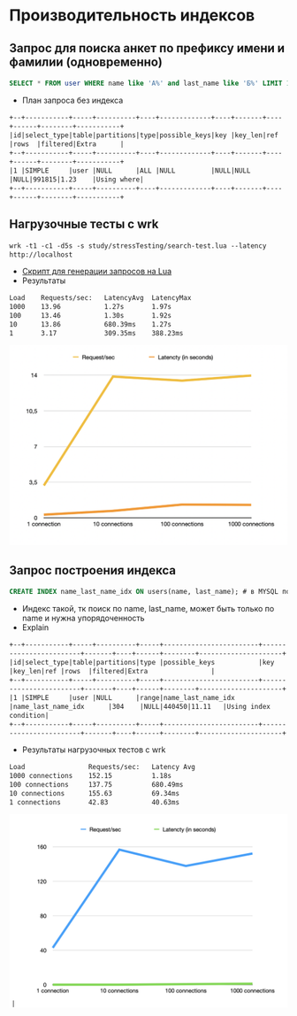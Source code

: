 # Производительность индексов

## Запрос для поиска анкет по префиксу имени и фамилии (одновременно)
```sql
SELECT * FROM user WHERE name like 'А%' and last_name like 'Б%' LIMIT 100;
```
- План запроса без индекса
```
+--+-----------+-----+----------+----+-------------+----+-------+----+------+--------+-----------+
|id|select_type|table|partitions|type|possible_keys|key |key_len|ref |rows  |filtered|Extra      |
+--+-----------+-----+----------+----+-------------+----+-------+----+------+--------+-----------+
|1 |SIMPLE     |user |NULL      |ALL |NULL         |NULL|NULL   |NULL|991815|1.23    |Using where|
+--+-----------+-----+----------+----+-------------+----+-------+----+------+--------+-----------+
```

## Нагрузочные тесты с wrk
```shell script
wrk -t1 -c1 -d5s -s study/stressTesting/search-test.lua --latency http://localhost
```
- [Скрипт для генерации запросов на Lua](search-test.lua)
- Результаты
```
Load    Requests/sec:	LatencyAvg  LatencyMax
1000 	13.96	        1.27s	    1.97s
100     13.46	        1.30s	    1.92s
10      13.86	        680.39ms	1.27s
1       3.17	        309.35ms	388.23ms
```

![alt text](no_index.png)

## Запрос построения индекса
```sql
CREATE INDEX name_last_name_idx ON users(name, last_name); # в MYSQL по дефолту создается BTREE индекс
```
- Индекс такой, тк поиск по name, last_name, может быть только по name и нужна упорядоченность
- Explain
```
+--+-----------+-----+----------+-----+------------------------+------------------------+-------+----+------+--------+---------------------+
|id|select_type|table|partitions|type |possible_keys           |key                     |key_len|ref |rows  |filtered|Extra                |
+--+-----------+-----+----------+-----+------------------------+------------------------+-------+----+------+--------+---------------------+
|1 |SIMPLE     |user |NULL      |range|name_last_name_idx      |name_last_name_idx      |304    |NULL|440450|11.11   |Using index condition|
+--+-----------+-----+----------+-----+------------------------+------------------------+-------+----+------+--------+---------------------+
```

- Результаты нагрузочных тестов с wrk
```
Load	            Requests/sec:	Latency Avg
1000 connections    152.15	        1.18s
100 connections	    137.75	        680.49ms
10 connections	    155.63	        69.34ms
1 connections	    42.83	        40.63ms
```
![alt text](with_index.png)

